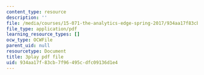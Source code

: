 ```yaml
---
content_type: resource
description: ''
file: /media/courses/15-071-the-analytics-edge-spring-2017/934aa17f83cb7f96495cdfc09136d1e4_D-9R7zfUTWw.pdf
file_type: application/pdf
learning_resource_types: []
ocw_type: OCWFile
parent_uid: null
resourcetype: Document
title: 3play pdf file
uid: 934aa17f-83cb-7f96-495c-dfc09136d1e4
---
```


